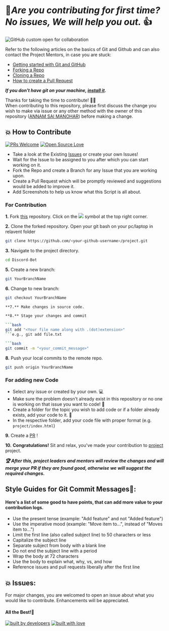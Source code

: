 # 🤝***Are you contributing for first time? No issues, We will help you out.*** 👍

![GitHub custom open for collaboration](https://img.shields.io/badge/Open%20For-Collaboration-brightgreen?style=for-the-badge)

Refer to the following articles on the basics of Git and Github and can also contact the Project Mentors, in case you are stuck:


- [Getting started with Git and GitHub](https://docs.github.com/en/free-pro-team@latest/github/getting-started-with-github)
- [Forking a Repo](https://help.github.com/en/github/getting-started-with-github/fork-a-repo)
- [Cloning a Repo](https://help.github.com/en/desktop/contributing-to-projects/creating-a-pull-request)
- [How to create a Pull Request](https://opensource.com/article/19/7/create-pull-request-github)

***If you don't have git on your machine, [install it](https://git-scm.com/downloads).***

Thanks for taking the time to contribute! 🐱‍🏍  
When contributing to this repository, please first discuss the change you wish to make via issue or any other method with the owner of this repository ([ANNAM SAI MANOHAR](https://github.com/saimanoharhm)) before making a change.

## 💥 How to Contribute

[![PRs Welcome](https://img.shields.io/badge/PRs-welcome-brightgreen.svg?style=flat-square)](http://makeapullrequest.com)
[![Open Source Love](https://badges.frapsoft.com/os/v1/open-source.png?v=103)](https://github.com/ellerbrock/open-source-badges/)

- Take a look at the Existing [Issues](https://github.com/DSC-SIST/Discord-Bot/issues) or create your own Issues!
- Wait for the Issue to be assigned to you after which you can start working on it.
- Fork the Repo and create a Branch for any Issue that you are working upon.
- Create a Pull Request which will be promptly reviewed and suggestions would be added to improve it.
- Add Screenshots to help us know what this Script is all about.

### For Contribution

**1.** Fork [this](https://github.com/saimanoharhm/project) repository.
Click on the <a href="https://github.com/saimanoharhm/project"><img src="https://img.icons8.com/ios/24/000000/code-fork.png"></a> symbol at the top right corner.

**2.** Clone the forked repository.
Open your git bash on your pc/laptop in relavent folder

```bash
git clone https://github.com/<your-github-username>/project.git
```

**3.** Navigate to the project directory.

```bash
cd Discord-Bot
```
**5.** Create a new branch:
```bash
git YourBranchName
```
**6.** Change to new branch:
```bash
git checkout YourBranchName

**7.** Make changes in source code.

**8.** Stage your changes and commit

```bash
git add "<Your file name along with .(dot)extension>"
```e.g., git add file.txt

```bash
git commit -m "<your_commit_message>"
```

**8.** Push your local commits to the remote repo.

```bash
git push origin YourBranchName
```
### For adding new Code  
- Select any issue or created by your own. 💻  
- Make sure the problem doesn't already exist in this repository or no one is working on that issue you want to code! 😬                                                                           
- Create a folder for the topic you wish to add code or if a folder already exists, add your code to it. 📁  
- In the respective folder, add your code file with proper format (e.g. `project/index.html`)

**9.** Create a [PR](https://help.github.com/en/github/collaborating-with-issues-and-pull-requests/creating-a-pull-request) !

**10.** **Congratulations!** Sit and relax, you've made your contribution to [project](https://github.com/saimanoharhm/project) project.

***🏆 After this, project leaders and mentors will review the changes and will merge your PR if they are found good, otherwise we will suggest the required changes.***

## Style Guides for Git Commit Messages📝:

#### Here's a list of some good to have points, that can add more value to your contribution logs.

- Use the present tense (example: "Add feature" and not "Added feature")
- Use the imperative mood (example: "Move item to...", instead of "Moves item to...")
- Limit the first line (also called subject line) to 50 characters or less
- Capitalize the subject line
- Separate subject from body with a blank line
- Do not end the subject line with a period
- Wrap the body at 72 characters
- Use the body to explain what, why, vs, and how
- Reference issues and pull requests liberally after the first line

## 💥 Issues:
For major changes, you are welcomed to open an issue  about what you would like to contribute. Enhancements will be appreciated.

#### All the Best!🥇

<p align = "center">

<a href="https://github.com/saimanoharhm"><img src="http://ForTheBadge.com/images/badges/built-by-developers.svg" alt="built by developers"></a>
[![built with love](https://forthebadge.com/images/badges/built-with-love.svg)](https://github.com/saimanoharhm/project)

</p>
